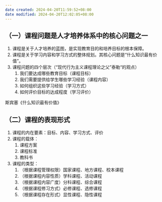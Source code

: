 ```yaml
---
date created: 2024-04-20T11:59:52+08:00
date modified: 2024-04-20T12:02:05+08:00
---
```

## （一）课程问题是人才培养体系中的核心问题之一

1. 课程是关于人才培养的蓝图，是实现教育目的和培养目标的根本保障。
2. 课程是关于学习内容和学习方式的整体规划。其核心问题是“什么知识最有价值”。
3. 课程问题的四个层次（“现代行为主义课程理论之父”泰勒“的观点）
	1. 我们要达成哪些教育目标（课程目标）
	2. 我们需要提供给学生哪些学习经验（课程内容）
	3. 如何组织这些学习经验（学习方式）
	4. 如何评价目标的达成程度（学习评价）

斯宾塞《什么知识最有价值》

## （二）课程的表现形式

1. 课程的内在要素：目标、内容、学习方式、评价
2. 课程的载体：
	1. 课程方案
	2. 课程标准
	3. 教科书
3. 课程的类型：
	1. （根据课程管理权限）国家课程、地方课程、校本课程
	2. （根据课程内容性质）学科课程、活动课程
	3. （根据课程内容广度）分科课程、综合课程
	4. （根据课程修习方式）必修课程、选修课程
	5. （根据课程存在形式）显性课程、隐性课程
